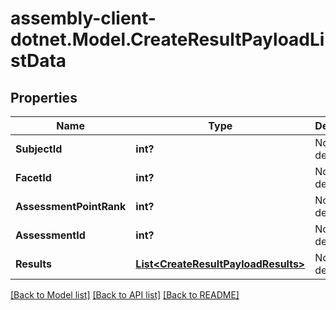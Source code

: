 # assembly-client-dotnet.Model.CreateResultPayloadListData
## Properties

Name | Type | Description | Notes
------------ | ------------- | ------------- | -------------
**SubjectId** | **int?** | No description | [optional] 
**FacetId** | **int?** | No description | [optional] 
**AssessmentPointRank** | **int?** | No description | [optional] 
**AssessmentId** | **int?** | No description | [optional] 
**Results** | [**List&lt;CreateResultPayloadResults&gt;**](CreateResultPayloadResults.md) | No description | [optional] 

[[Back to Model list]](../README.md#documentation-for-models) [[Back to API list]](../README.md#documentation-for-api-endpoints) [[Back to README]](../README.md)

